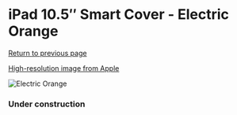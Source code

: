 # iPad 10.5″ Smart Cover - Electric Orange

[Return to previous page](/ipad_pro105)

[High-resolution image from Apple](https://store.storeimages.cdn-apple.com/8756/as-images.apple.com/is/MJM83?wid=4500&hei=4500&fmt=png)

<div style="width: 384px"><img src="/everyphone/MJM83.png" alt="Electric Orange"></div>

### Under construction
